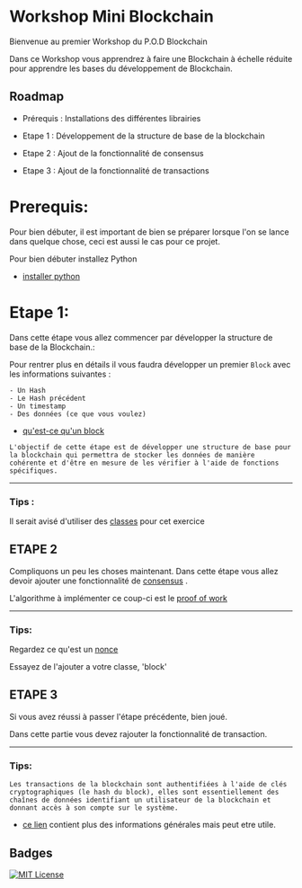 
# Workshop Mini Blockchain

Bienvenue au premier Workshop du P.O.D Blockchain

Dans ce Workshop vous apprendrez à faire une Blockchain à échelle réduite pour apprendre les bases du développement de Blockchain.







## Roadmap

- Prérequis : Installations des différentes librairies 

- Etape 1 :  Développement de la structure de base de la blockchain

- Etape 2 :  Ajout de la fonctionnalité de consensus

- Etape 3 :  Ajout de la fonctionnalité de transactions 

# Prerequis:

Pour bien débuter, il est important de bien se préparer lorsque l'on se lance dans quelque chose, ceci est aussi le cas pour ce projet.

Pour bien débuter installez Python



- [installer python](https://docs.python-guide.org/starting/install3/linux/)


    
# Etape 1:

Dans cette étape vous allez commencer par développer la structure de base de la Blockchain.:

Pour rentrer plus en détails il vous faudra développer un premier ```Block``` avec les informations suivantes :
 
    - Un Hash
    - Le Hash précédent
    - Un timestamp
    - Des données (ce que vous voulez)

- [qu'est-ce qu'un block](https://cryptoast.fr/bloc-blockchain-crypto-explication/#:~:text=Un%20bloc%2C%20ou%20block%20en,ou%20contenir%20des%20donn%C3%A9es%20arbitraires.)

```L'objectif de cette étape est de développer une structure de base pour la blockchain qui permettra de stocker les données de manière cohérente et d'être en mesure de les vérifier à l'aide de fonctions spécifiques.```

----
### Tips :

Il serait avisé d'utiliser des [classes](http://www.xavierdupre.fr/app/teachpyx/helpsphinx/c_classes/classes.html) pour cet exercice


## ETAPE 2

Compliquons un peu les choses maintenant.
Dans cette étape vous allez devoir ajouter une fonctionnalité de [consensus](https://coinacademy.fr/academie/algorithme-consensus-blockchain/) .

L'algorithme à implémenter ce coup-ci est le [proof of work](https://cryptoast.fr/qu-est-ce-que-le-pow-proof-of-work/)

---
### Tips: 

Regardez ce qu'est un [nonce](https://101blockchains.com/nonce-in-blockchain/)

Essayez de l'ajouter a votre classe, 'block'
## ETAPE 3
Si vous avez réussi à passer l'étape précédente, bien joué.

Dans cette partie vous devez rajouter la fonctionnalité de transaction. 

---
### Tips:

```Les transactions de la blockchain sont authentifiées à l'aide de clés cryptographiques (le hash du block), elles sont essentiellement des chaînes de données identifiant un utilisateur de la blockchain et donnant accès à son compte sur le système.```

- [ce lien](https://www.upgrad.com/blog/what-is-blockchain-transaction/#:~:text=Blockchain%20transactions%20are%20authenticated%20using,are%20private%20and%20public%20keys.) contient plus des informations générales mais peut etre utile.
## Badges


[![MIT License](https://img.shields.io/badge/License-MIT-green.svg)](https://choosealicense.com/licenses/mit/)


